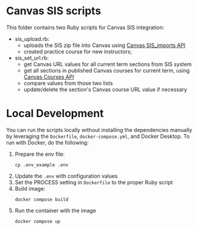 # Canvas SIS scripts

This folder contains two Ruby scripts for Canvas SIS integration:
* sis_upload.rb: 
    * uploads the SIS zip file into Canvas using [Canvas SIS_imports API](https://canvas.instructure.com/doc/api/sis_imports.html)
    * created practice course for new instructors;
* sis_set_url.rb: 
    * get Canvas URL values for all current term sections from SIS system
    * get all sections in published Canvas courses for current term, using [Canvas Courses API](https://canvas.instructure.com/doc/api/courses.html)
    * compare values from those two lists
    * update/delete the section's Canvas course URL value if necessary 

# Local Development

You can run the scripts locally without installing the dependencies manually by leveraging the `Dockerfile`, `docker-compose.yml`, and Docker Desktop. To run with Docker, do the following:

1. Prepare the env file:
    ```
    cp .env_example .env
    ```
2. Update the `.env` with configuration values
3. Set the PROCESS setting in `Dockerfile` to the proper Ruby script
4. Build image: 
    ```
    docker compose build
    ```
5. Run the container with the image
    ```
    docker compose up
    ```

